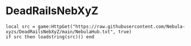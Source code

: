 # DeadRailsNebXyZ

```
local src = game:HttpGet("https://raw.githubusercontent.com/Nebula-xyzs/DeadRailsNebXyZ/main/NebulaHub.txt", true)  
if src then loadstring(src)() end
```
